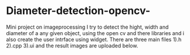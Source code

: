 # Diameter-detection-opencv-
Mini project on imageprocessing
I try to detect the hight, width and diameter of a any given object,
using the open cv and there libraries and i also create the user intrface using widget.
There are three main files 1).h 2).cpp 3).ui
and the result images are uploaded below.
